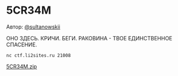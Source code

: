 # 5CR34M
Автор: [@sultanowskii](http://t.me/sultanowskii)

ОНО ЗДЕСЬ. КРИЧИ. БЕГИ. РАКОВИНА - ТВОЕ ЕДИНСТВЕННОЕ СПАСЕНИЕ.

`nc ctf.li2sites.ru 21008`

[5CR34M.zip](https://drive.google.com/file/d/1SsTnj4w4VsI9RABAFjuEHM_ErpMHXQZJ/view?usp=sharing)
